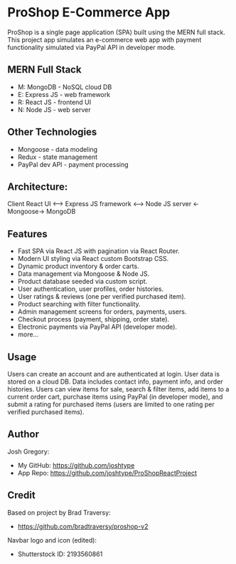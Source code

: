 # ProShop E-Commerce App

ProShop is a single page application (SPA) built using the MERN full stack. This project app simulates an e-commerce web app
with payment functionality simulated via PayPal API in developer mode.
    
## MERN Full Stack

* M: MongoDB        - NoSQL cloud DB
* E: Express JS     - web framework
* R: React JS       - frontend UI
* N: Node JS        - web server

## Other Technologies

* Mongoose          - data modeling 
* Redux             - state management
* PayPal dev API    - payment processing 

## Architecture:

Client React UI <--> Express JS framework <--> Node JS server <-Mongoose-> MongoDB

## Features

* Fast SPA via React JS with pagination via React Router.
* Modern UI styling via React custom Bootstrap CSS.
* Dynamic product inventory & order carts.
* Data management via Mongoose & Node JS.
* Product database seeded via custom script.
* User authentication, user profiles, order histories.
* User ratings & reviews (one per verified purchased item).
* Product searching with filter functionality.
* Admin management screens for orders, payments, users.
* Checkout process (payment, shipping, order state).
* Electronic payments via PayPal API (developer mode).
* more...

## Usage

Users can create an account and are authenticated at login. User data is stored on a cloud DB.
Data includes contact info, payment info, and order histories. Users can view items for sale,
search & filter items, add items to a current order cart, purchase items using PayPal (in
developer mode), and submit a rating for purchased items (users are limited to one rating 
per verified purchased items).

## Author

Josh Gregory:
* My GitHub: https://github.com/joshtype
* App Repo:  https://github.com/joshtype/ProShopReactProject

## Credit

Based on project by Brad Traversy:
* https://github.com/bradtraversy/proshop-v2

Navbar logo and icon (edited):
* Shutterstock ID: 2193560861
